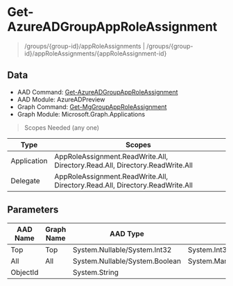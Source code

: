 # Get-AzureADGroupAppRoleAssignment

> /groups/{group-id}/appRoleAssignments | /groups/{group-id}/appRoleAssignments/{appRoleAssignment-id}

## Data

+ AAD Command: [Get-AzureADGroupAppRoleAssignment](https://docs.microsoft.com/en-us/powershell/module/AzureADPreview/Get-AzureADGroupAppRoleAssignment)
+ AAD Module: AzureADPreview
+ Graph Command: [Get-MgGroupAppRoleAssignment](https://docs.microsoft.com/en-us/powershell/module/Microsoft.Graph.Applications/Get-MgGroupAppRoleAssignment)
+ Graph Module: Microsoft.Graph.Applications

> Scopes Needed (any one)

|Type|Scopes|
|---|---|
|Application|AppRoleAssignment.ReadWrite.All, Directory.Read.All, Directory.ReadWrite.All|
|Delegate|AppRoleAssignment.ReadWrite.All, Directory.Read.All, Directory.ReadWrite.All|

## Parameters

|AAD Name|Graph Name|AAD Type|Graph Type|Infos|
|---|---|---|---|---|
|Top|Top|System.Nullable/System.Int32|System.Int32||
|All|All|System.Nullable/System.Boolean|System.Management.Automation.SwitchParameter||
|ObjectId||System.String|||

